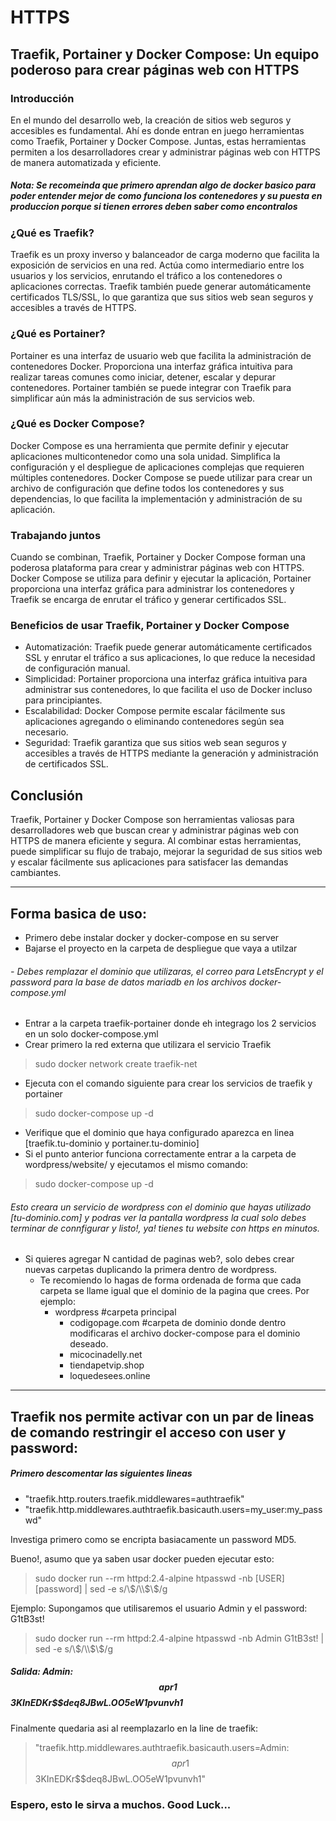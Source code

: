 # HTTPS

## Traefik, Portainer y Docker Compose: Un equipo poderoso para crear páginas web con HTTPS

### Introducción

En el mundo del desarrollo web, la creación de sitios web seguros y accesibles es fundamental. Ahí es donde entran en juego herramientas como Traefik, Portainer y Docker Compose. Juntas, estas herramientas permiten a los desarrolladores crear y administrar páginas web con HTTPS de manera automatizada y eficiente. 
##### Nota: Se recomeinda que primero aprendan algo de docker basico para poder entender mejor de como funciona los contenedores y su puesta en produccion porque si tienen errores deben saber como encontralos

### ¿Qué es Traefik?

Traefik es un proxy inverso y balanceador de carga moderno que facilita la exposición de servicios en una red. Actúa como intermediario entre los usuarios y los servicios, enrutando el tráfico a los contenedores o aplicaciones correctas. Traefik también puede generar automáticamente certificados TLS/SSL, lo que garantiza que sus sitios web sean seguros y accesibles a través de HTTPS.

### ¿Qué es Portainer?

Portainer es una interfaz de usuario web que facilita la administración de contenedores Docker. Proporciona una interfaz gráfica intuitiva para realizar tareas comunes como iniciar, detener, escalar y depurar contenedores. Portainer también se puede integrar con Traefik para simplificar aún más la administración de sus servicios web.

### ¿Qué es Docker Compose?

Docker Compose es una herramienta que permite definir y ejecutar aplicaciones multicontenedor como una sola unidad. Simplifica la configuración y el despliegue de aplicaciones complejas que requieren múltiples contenedores. Docker Compose se puede utilizar para crear un archivo de configuración que define todos los contenedores y sus dependencias, lo que facilita la implementación y administración de su aplicación.

### Trabajando juntos

Cuando se combinan, Traefik, Portainer y Docker Compose forman una poderosa plataforma para crear y administrar páginas web con HTTPS. Docker Compose se utiliza para definir y ejecutar la aplicación, Portainer proporciona una interfaz gráfica para administrar los contenedores y Traefik se encarga de enrutar el tráfico y generar certificados SSL.

### Beneficios de usar Traefik, Portainer y Docker Compose

- Automatización: Traefik puede generar automáticamente certificados SSL y enrutar el tráfico a sus aplicaciones, 
lo que reduce la necesidad de configuración manual.
- Simplicidad: Portainer proporciona una interfaz gráfica intuitiva para administrar sus contenedores, lo que 
facilita el uso de Docker incluso para principiantes.
- Escalabilidad: Docker Compose permite escalar fácilmente sus aplicaciones agregando o eliminando contenedores 
según sea necesario.
- Seguridad: Traefik garantiza que sus sitios web sean seguros y accesibles a través de HTTPS mediante la generación
y administración de certificados SSL.

## Conclusión

Traefik, Portainer y Docker Compose son herramientas valiosas para desarrolladores web que buscan crear y administrar páginas web con HTTPS de manera eficiente y segura. Al combinar estas herramientas, puede simplificar su flujo de trabajo, mejorar la seguridad de sus sitios web y escalar fácilmente sus aplicaciones para satisfacer las demandas cambiantes.


---

## Forma basica de uso:

- Primero debe instalar docker y docker-compose en su server
- Bajarse el proyecto en la carpeta de despliegue que vaya a utilzar
###### - Debes remplazar el dominio que utilizaras, el correo para LetsEncrypt y el password para la base de datos mariadb en los archivos docker-compose.yml
- Entrar a la carpeta traefik-portainer donde eh integrago los 2 servicios en un solo docker-compose.yml
- Crear primero la red externa que utilizara el servicio Traefik
>   sudo docker network create traefik-net
- Ejecuta con el comando siguiente para crear los servicios de traefik y portainer
>   sudo docker-compose up -d
- Verifique que el dominio que haya configurado aparezca en linea [traefik.tu-dominio y portainer.tu-dominio]
- Si el punto anterior funciona correctamente entrar a la carpeta de wordpress/website/ y ejecutamos el mismo comando:
>  sudo docker-compose up -d
  ###### Esto creara un servicio de wordpress con el dominio que hayas utilizado [tu-dominio.com] y podras ver la pantalla wordpress la cual solo debes terminar de connfigurar y listo!, ya! tienes tu website con https en minutos.
- Si quieres agregar N cantidad de paginas web?, solo debes crear nuevas carpetas duplicando la primera dentro de wordpress.
  	- Te recomiendo lo hagas de forma ordenada de forma que cada carpeta se llame igual que el dominio de la
  	  pagina que crees. Por ejemplo:
  	  	* wordpress              #carpeta principal
  	  	  	- codigopage.com        #carpeta de dominio donde dentro modificaras el archivo docker-compose para el dominio deseado.
  	  	  	- micocinadelly.net
  	  	  	- tiendapetvip.shop
  	  	  	- loquedesees.online
   	



---

## Traefik nos permite activar con un par de lineas de comando restringir el acceso con user y password:

##### Primero descomentar las siguientes lineas
 - "traefik.http.routers.traefik.middlewares=authtraefik"
 - "traefik.http.middlewares.authtraefik.basicauth.users=my_user:my_passwd"

Investiga primero como se encripta basiacamente un password MD5.

Bueno!, asumo que ya saben usar docker pueden ejecutar esto:
> sudo docker run --rm httpd:2.4-alpine htpasswd -nb [USER] [password] | sed -e s/\\$/\\$\\$/g

Ejemplo: Supongamos que utilisaremos el usuario Admin y el password: G1tB3st!
> sudo docker run --rm httpd:2.4-alpine htpasswd -nb Admin G1tB3st! | sed -e s/\\$/\\$\\$/g

##### Salida: Admin:$$apr1$$3KInEDKr$$deq8JBwL.OO5eW1pvunvh1

Finalmente quedaria asi al reemplazarlo en la line de traefik:
>   "traefik.http.middlewares.authtraefik.basicauth.users=Admin:$$apr1$$3KInEDKr$$deq8JBwL.OO5eW1pvunvh1"


### Espero, esto le sirva a muchos. Good Luck...
